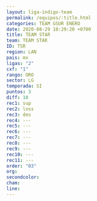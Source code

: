 ```yaml
---
layout: liga-indigo-team
permalink: /equipos/:title.html
categories: TEAM GSUR ENERO
date: 2020-08-29 10:29:20 +0700
title: TEAM STAR
team: TEAM STAR
ID: TSR
region: LAN
pais: mx
ligas: "2"
cxf: "1"
rango: ORO
sector: LG
temporada: SI
puntos: 3
diff: 10
rec1: sup
rec2: loss
rec3: des
rec4: ---
rec5: ---
rec6: ---
rec7: ---
rec8: ---
rec9: ---
rec10: ---
rec11: ---
order: "03"
org: 
secondcolor: 
cham: 
line:
---
```



